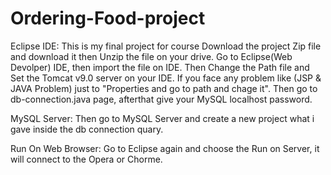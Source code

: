 # Ordering-Food-project
Eclipse IDE:
This is my final project for course
Download the project Zip file and download it then Unzip the file on your drive.
Go to Eclipse(Web Devolper) IDE, then import the file on IDE.
Then Change the Path file and Set the Tomcat v9.0 server on your IDE.
If you face any problem like (JSP & JAVA Problem) just to "Properties and go to path and chage it".
Then go to db-connection.java page, afterthat give your MySQL localhost password.

MySQL Server:
Then go to MySQL Server and create a new project what i gave inside the db connection quary.

Run On Web Browser:
Go to Eclipse again and choose the Run on Server, it will connect to the Opera or Chorme.
